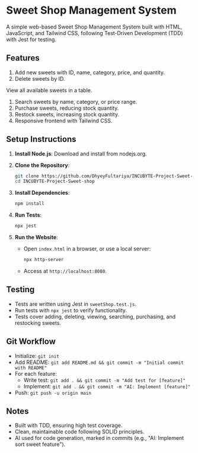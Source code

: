 ﻿# Sweet Shop Management System

A simple web-based Sweet Shop Management System built with HTML, JavaScript, and Tailwind CSS, following Test-Driven Development (TDD) with Jest for testing.

## Features

1. Add new sweets with ID, name, category, price, and quantity.
2. Delete sweets by ID.

View all available sweets in a table.

1. Search sweets by name, category, or price range.
2. Purchase sweets, reducing stock quantity.
3. Restock sweets, increasing stock quantity.
4. Responsive frontend with Tailwind CSS.

## Setup Instructions

1. **Install Node.js**: Download and install from nodejs.org.

2. **Clone the Repository**:

   ```bash
   git clone https://github.com/DhyeyFultariya/INCUBYTE-Project-Sweet-shop.git
   cd INCUBYTE-Project-Sweet-shop
   ```

3. **Install Dependencies**:

   ```bash
   npm install
   ```

4. **Run Tests**:

   ```bash
   npx jest
   ```

5. **Run the Website**:

   - Open `index.html` in a browser, or use a local server:

     ```bash
     npx http-server
     ```

   - Access at `http://localhost:8080`.

## Testing

- Tests are written using Jest in `sweetShop.test.js`.
- Run tests with `npx jest` to verify functionality.
- Tests cover adding, deleting, viewing, searching, purchasing, and restocking sweets.

## Git Workflow

- Initialize: `git init`
- Add README: `git add README.md && git commit -m "Initial commit with README"`
- For each feature:
  - Write test: `git add . && git commit -m "Add test for [feature]"`
  - Implement: `git add . && git commit -m "AI: Implement [feature]"`
- Push: `git push -u origin main`

## Notes

- Built with TDD, ensuring high test coverage.
- Clean, maintainable code following SOLID principles.
- AI used for code generation, marked in commits (e.g., "AI: Implement sort sweet feature").
